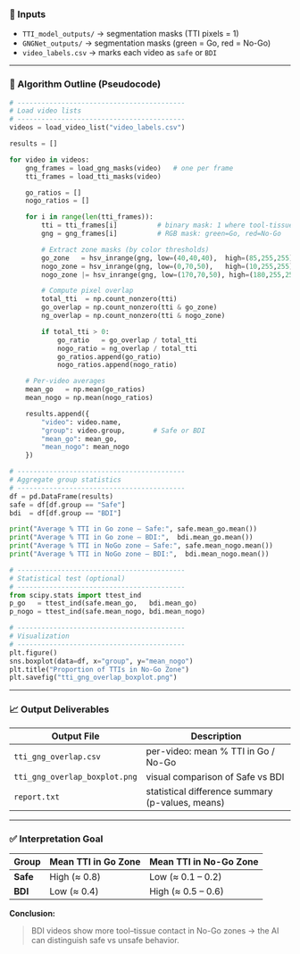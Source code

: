 ### 🧩 Inputs

* `TTI_model_outputs/` → segmentation masks (TTI pixels = 1)
* `GNGNet_outputs/` → segmentation masks (green = Go, red = No-Go)
* `video_labels.csv` → marks each video as `safe` or `BDI`

---

### 🧮 Algorithm Outline (Pseudocode)

```python
# ------------------------------------------
# Load video lists
# ------------------------------------------
videos = load_video_list("video_labels.csv")

results = []

for video in videos:
    gng_frames = load_gng_masks(video)   # one per frame
    tti_frames = load_tti_masks(video)

    go_ratios = []
    nogo_ratios = []

    for i in range(len(tti_frames)):
        tti = tti_frames[i]          # binary mask: 1 where tool-tissue contact
        gng = gng_frames[i]          # RGB mask: green=Go, red=No-Go

        # Extract zone masks (by color thresholds)
        go_zone   = hsv_inrange(gng, low=(40,40,40),  high=(85,255,255))
        nogo_zone = hsv_inrange(gng, low=(0,70,50),   high=(10,255,255))
        nogo_zone |= hsv_inrange(gng, low=(170,70,50), high=(180,255,255))

        # Compute pixel overlap
        total_tti  = np.count_nonzero(tti)
        go_overlap = np.count_nonzero(tti & go_zone)
        ng_overlap = np.count_nonzero(tti & nogo_zone)

        if total_tti > 0:
            go_ratio   = go_overlap / total_tti
            nogo_ratio = ng_overlap / total_tti
            go_ratios.append(go_ratio)
            nogo_ratios.append(nogo_ratio)

    # Per-video averages
    mean_go   = np.mean(go_ratios)
    mean_nogo = np.mean(nogo_ratios)

    results.append({
        "video": video.name,
        "group": video.group,       # Safe or BDI
        "mean_go": mean_go,
        "mean_nogo": mean_nogo
    })

# ------------------------------------------
# Aggregate group statistics
# ------------------------------------------
df = pd.DataFrame(results)
safe = df[df.group == "Safe"]
bdi  = df[df.group == "BDI"]

print("Average % TTI in Go zone – Safe:", safe.mean_go.mean())
print("Average % TTI in Go zone – BDI:",  bdi.mean_go.mean())
print("Average % TTI in NoGo zone – Safe:", safe.mean_nogo.mean())
print("Average % TTI in NoGo zone – BDI:",  bdi.mean_nogo.mean())

# ------------------------------------------
# Statistical test (optional)
# ------------------------------------------
from scipy.stats import ttest_ind
p_go   = ttest_ind(safe.mean_go,   bdi.mean_go)
p_nogo = ttest_ind(safe.mean_nogo, bdi.mean_nogo)

# ------------------------------------------
# Visualization
# ------------------------------------------
plt.figure()
sns.boxplot(data=df, x="group", y="mean_nogo")
plt.title("Proportion of TTIs in No-Go Zone")
plt.savefig("tti_gng_overlap_boxplot.png")
```

---

### 📈 Output Deliverables

| Output File                   | Description                                      |
| ----------------------------- | ------------------------------------------------ |
| `tti_gng_overlap.csv`         | per-video: mean % TTI in Go / No-Go              |
| `tti_gng_overlap_boxplot.png` | visual comparison of Safe vs BDI                 |
| `report.txt`                  | statistical difference summary (p-values, means) |

---

### ✅ Interpretation Goal

| Group    | Mean TTI in Go Zone | Mean TTI in No-Go Zone |
| -------- | ------------------- | ---------------------- |
| **Safe** | High (≈ 0.8)        | Low (≈ 0.1 – 0.2)      |
| **BDI**  | Low (≈ 0.4)         | High (≈ 0.5 – 0.6)     |

**Conclusion:**

> BDI videos show more tool–tissue contact in No-Go zones → the AI can distinguish safe vs unsafe behavior.
